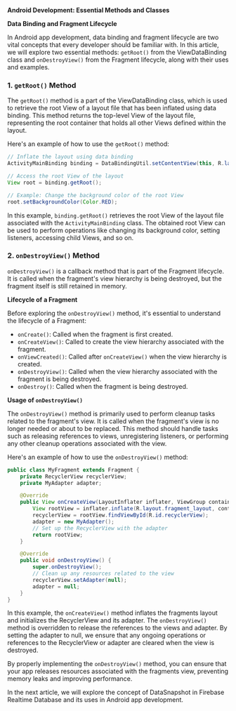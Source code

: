 **Android Development: Essential Methods and Classes**

**Data Binding and Fragment Lifecycle**

In Android app development, data binding and fragment lifecycle are two vital concepts that every developer should be familiar with. In this article, we will explore two essential methods: `getRoot()` from the ViewDataBinding class and `onDestroyView()` from the Fragment lifecycle, along with their uses and examples.

### 1. `getRoot()` Method

The `getRoot()` method is a part of the ViewDataBinding class, which is used to retrieve the root View of a layout file that has been inflated using data binding. This method returns the top-level View of the layout file, representing the root container that holds all other Views defined within the layout.

Here's an example of how to use the `getRoot()` method:

```java
// Inflate the layout using data binding
ActivityMainBinding binding = DataBindingUtil.setContentView(this, R.layout.activity_main);

// Access the root View of the layout
View root = binding.getRoot();

// Example: Change the background color of the root View
root.setBackgroundColor(Color.RED);
```

In this example, `binding.getRoot()` retrieves the root View of the layout file associated with the `ActivityMainBinding` class. The obtained root View can be used to perform operations like changing its background color, setting listeners, accessing child Views, and so on.

### 2. `onDestroyView()` Method

`onDestroyView()` is a callback method that is part of the Fragment lifecycle. It is called when the fragment's view hierarchy is being destroyed, but the fragment itself is still retained in memory.

**Lifecycle of a Fragment**

Before exploring the `onDestroyView()` method, it's essential to understand the lifecycle of a Fragment:

* `onCreate()`: Called when the fragment is first created.
* `onCreateView()`: Called to create the view hierarchy associated with the fragment.
* `onViewCreated()`: Called after `onCreateView()` when the view hierarchy is created.
* `onDestroyView()`: Called when the view hierarchy associated with the fragment is being destroyed.
* `onDestroy()`: Called when the fragment is being destroyed.

**Usage of `onDestroyView()`**

The `onDestroyView()` method is primarily used to perform cleanup tasks related to the fragment's view. It is called when the fragment's view is no longer needed or about to be replaced. This method should handle tasks such as releasing references to views, unregistering listeners, or performing any other cleanup operations associated with the view.

Here's an example of how to use the `onDestroyView()` method:

```java
public class MyFragment extends Fragment {
    private RecyclerView recyclerView;
    private MyAdapter adapter;

    @Override
    public View onCreateView(LayoutInflater inflater, ViewGroup container, Bundle savedInstanceState) {
        View rootView = inflater.inflate(R.layout.fragment_layout, container, false);
        recyclerView = rootView.findViewById(R.id.recyclerView);
        adapter = new MyAdapter();
        // Set up the RecyclerView with the adapter
        return rootView;
    }

    @Override
    public void onDestroyView() {
        super.onDestroyView();
        // Clean up any resources related to the view
        recyclerView.setAdapter(null);
        adapter = null;
    }
}
```

In this example, the `onCreateView()` method inflates the fragments layout and initializes the RecyclerView and its adapter. The `onDestroyView()` method is overridden to release the references to the views and adapter. By setting the adapter to null, we ensure that any ongoing operations or references to the RecyclerView or adapter are cleared when the view is destroyed.

By properly implementing the `onDestroyView()` method, you can ensure that your app releases resources associated with the fragments view, preventing memory leaks and improving performance.

In the next article, we will explore the concept of DataSnapshot in Firebase Realtime Database and its uses in Android app development.
